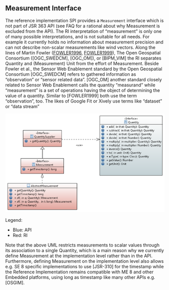 
## Measurement Interface
The reference implementation SPI provides a <code>Measurement</code> interface which is not part of JSR 363 API (see FAQ for a rational about why Measurement is excluded from the API). The RI interpretation of “measurement” is only one of many possible interpretations, and is not suitable for all needs. For example it currently holds no information about measurement precision and can not describe non-scalar measurements like wind vectors.
Along the lines of Martin Fowler ([FOWLER1996](GLOSSARY.html#FOWLER1996), [FOWLER1999](GLOSSARY.html#FOWLER1999)), The Open Geospatial Consortium 
([OGC_SWEDCM], [OGC_OM]), or [BIPM_VIM] the RI separates Quantity and (Measurement) Unit from the effort of Measurement. Beside Fowler et al., the Sensor Web Enablement standard by the Open Geospatial Consortium [OGC_SWEDCM] refers to gathered information as “observation” or “sensor related data”. [OGC_OM] another standard closely related to Sensor Web Enablement calls the quantity “measurand” while “measurement” is a set of operations having the object of determining the value of a quantity. Similar to [FOWLER1999] both use the term “observation”, too. The likes of Google Fit or Xively use terms like “dataset” or “data stream”

![](image08.png)

Legend:
* Blue: API
* Red:  RI

 
Note that the above UML restricts measurements to scalar values through its association to a single Quantity, which is a main reason why we currently define Measurement at the implementation level rather than in the API. Furthermore, defining Measurement on the implementation level also allows e.g. SE 8 specific implementations to use [JSR-310] for the timestamp while the Reference Implementation remains compatible with ME 8 and other Embedded platforms, using long as timestamp like many other APIs e.g. [OSGIM].

